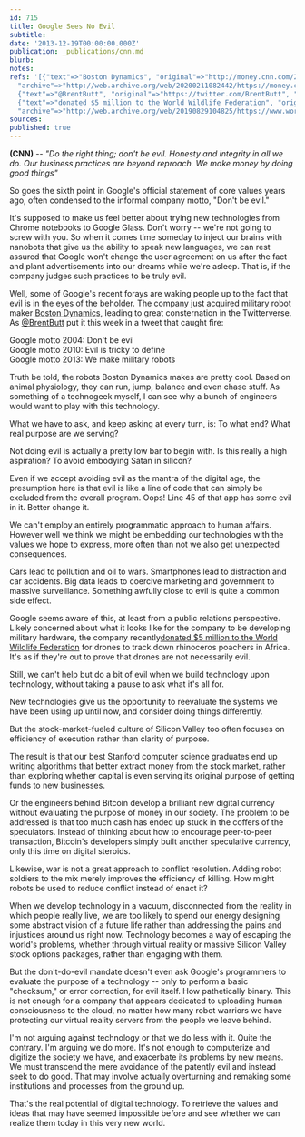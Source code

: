 ```yaml
---
id: 715
title: Google Sees No Evil
subtitle: 
date: '2013-12-19T00:00:00.000Z'
publication: _publications/cnn.md
blurb: 
notes: 
refs: '[{"text"=>"Boston Dynamics", "original"=>"http://money.cnn.com/2013/12/16/technology/google-boston-dynamics-robots/",
  "archive"=>"http://web.archive.org/web/20200211082442/https://money.cnn.com/2013/12/16/technology/google-boston-dynamics-robots/"},
  {"text"=>"@BrentButt", "original"=>"https://twitter.com/BrentButt", "archive"=>"http://web.archive.org/web/20131221025046/https://twitter.com/BrentButt"},
  {"text"=>"donated $5 million to the World Wildlife Federation", "original"=>"http://worldwildlife.org/stories/google-helps-wwf-stop-wildlife-crime",
  "archive"=>"http://web.archive.org/web/20190829104825/https://www.worldwildlife.org/stories/google-helps-wwf-stop-wildlife-crime"}]'
sources: 
published: true
---
```

**(CNN)** -- *"Do the right thing; don't be evil.* *Honesty and integrity in all we do.* *Our business practices are beyond reproach.* *We make money by doing good things"*

So goes the sixth point in Google's official statement of core values years ago, often condensed to the informal company motto, "Don't be evil."

It's supposed to make us feel better about trying new technologies from Chrome notebooks to Google Glass. Don't worry -- we're not going to screw with you. So when it comes time someday to inject our brains with nanobots that give us the ability to speak new languages, we can rest assured that Google won't change the user agreement on us after the fact and plant advertisements into our dreams while we're asleep. That is, if the company judges such practices to be truly evil.

Well, some of Google's recent forays are waking people up to the fact that evil is in the eyes of the beholder. The company just acquired military robot maker [Boston Dynamics](http://money.cnn.com/2013/12/16/technology/google-boston-dynamics-robots/), leading to great consternation in the Twitterverse. As [@BrentButt](https://twitter.com/BrentButt) put it this week in a tweet that caught fire:

Google motto 2004: Don't be evil  
Google motto 2010: Evil is tricky to define  
Google motto 2013: We make military robots

Truth be told, the robots Boston Dynamics makes are pretty cool. Based on animal physiology, they can run, jump, balance and even chase stuff. As something of a technogeek myself, I can see why a bunch of engineers would want to play with this technology.

What we have to ask, and keep asking at every turn, is: To what end? What real purpose are we serving?

Not doing evil is actually a pretty low bar to begin with. Is this really a high aspiration? To avoid embodying Satan in silicon?

Even if we accept avoiding evil as the mantra of the digital age, the presumption here is that evil is like a line of code that can simply be excluded from the overall program. Oops! Line 45 of that app has some evil in it. Better change it.

We can't employ an entirely programmatic approach to human affairs. However well we think we might be embedding our technologies with the values we hope to express, more often than not we also get unexpected consequences.

Cars lead to pollution and oil to wars. Smartphones lead to distraction and car accidents. Big data leads to coercive marketing and government to massive surveillance. Something awfully close to evil is quite a common side effect.

Google seems aware of this, at least from a public relations perspective. Likely concerned about what it looks like for the company to be developing military hardware, the company recently[donated $5 million to the World Wildlife Federation](http://worldwildlife.org/stories/google-helps-wwf-stop-wildlife-crime) for drones to track down rhinoceros poachers in Africa. It's as if they're out to prove that drones are not necessarily evil.

Still, we can't help but do a bit of evil when we build technology upon technology, without taking a pause to ask what it's all for.

New technologies give us the opportunity to reevaluate the systems we have been using up until now, and consider doing things differently.

But the stock-market-fueled culture of Silicon Valley too often focuses on efficiency of execution rather than clarity of purpose.

The result is that our best Stanford computer science graduates end up writing algorithms that better extract money from the stock market, rather than exploring whether capital is even serving its original purpose of getting funds to new businesses.

Or the engineers behind Bitcoin develop a brilliant new digital currency without evaluating the purpose of money in our society. The problem to be addressed is that too much cash has ended up stuck in the coffers of the speculators. Instead of thinking about how to encourage peer-to-peer transaction, Bitcoin's developers simply built another speculative currency, only this time on digital steroids.

Likewise, war is not a great approach to conflict resolution. Adding robot soldiers to the mix merely improves the efficiency of killing. How might robots be used to reduce conflict instead of enact it?

When we develop technology in a vacuum, disconnected from the reality in which people really live, we are too likely to spend our energy designing some abstract vision of a future life rather than addressing the pains and injustices around us right now. Technology becomes a way of escaping the world's problems, whether through virtual reality or massive Silicon Valley stock options packages, rather than engaging with them.

But the don't-do-evil mandate doesn't even ask Google's programmers to evaluate the purpose of a technology -- only to perform a basic "checksum," or error correction, for evil itself. How pathetically binary. This is not enough for a company that appears dedicated to uploading human consciousness to the cloud, no matter how many robot warriors we have protecting our virtual reality servers from the people we leave behind.

I'm not arguing against technology or that we do less with it. Quite the contrary. I'm arguing we do more. It's not enough to computerize and digitize the society we have, and exacerbate its problems by new means. We must transcend the mere avoidance of the patently evil and instead seek to do good. That may involve actually overturning and remaking some institutions and processes from the ground up.

That's the real potential of digital technology. To retrieve the values and ideas that may have seemed impossible before and see whether we can realize them today in this very new world.
